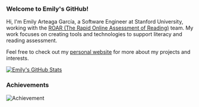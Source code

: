 ### Welcome to Emily's GitHub!

Hi, I'm Emily Arteaga García, a Software Engineer at Stanford University, working with the [ROAR (The Rapid Online Assessment of Reading)](https://roar.stanford.edu/) team. My work focuses on creating tools and technologies to support literacy and reading assessment.

Feel free to check out my [personal website](https://emilyarteaga.com) for more about my projects and interests.

[![Emily's GitHub Stats](https://github-readme-stats.vercel.app/api?username=Emily-ejag&show_icons=true&theme=catppuccin_latte)](https://github.com/Emily-ejag/github-readme-stats)

### Achievements

![Achievement](https://github-profile-trophy.vercel.app/?username=emily-ejag&theme=onedark)
